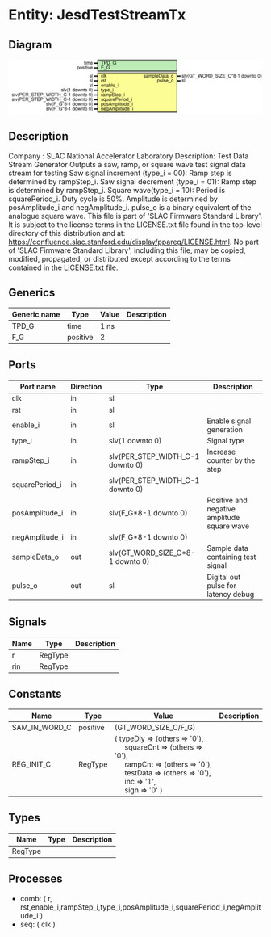 # Entity: JesdTestStreamTx

## Diagram

![Diagram](JesdTestStreamTx.svg "Diagram")
## Description

Company    : SLAC National Accelerator Laboratory
Description: Test Data Stream Generator
 Outputs a saw, ramp, or square wave test signal data stream for testing
 Saw signal increment (type_i = 00): Ramp step is determined by rampStep_i.
 Saw signal decrement (type_i = 01): Ramp step is determined by rampStep_i.
 Square wave(type_i = 10): Period is squarePeriod_i. Duty cycle is 50%.
                           Amplitude is determined by posAmplitude_i and negAmplitude_i.
                           pulse_o is a binary equivalent of the analogue square wave.
This file is part of 'SLAC Firmware Standard Library'.
It is subject to the license terms in the LICENSE.txt file found in the
top-level directory of this distribution and at:
   https://confluence.slac.stanford.edu/display/ppareg/LICENSE.html.
No part of 'SLAC Firmware Standard Library', including this file,
may be copied, modified, propagated, or distributed except according to
the terms contained in the LICENSE.txt file.
## Generics

| Generic name | Type     | Value | Description |
| ------------ | -------- | ----- | ----------- |
| TPD_G        | time     | 1 ns  |             |
| F_G          | positive | 2     |             |
## Ports

| Port name      | Direction | Type                             | Description                                 |
| -------------- | --------- | -------------------------------- | ------------------------------------------- |
| clk            | in        | sl                               |                                             |
| rst            | in        | sl                               |                                             |
| enable_i       | in        | sl                               | Enable signal generation                    |
| type_i         | in        | slv(1 downto 0)                  | Signal type                                 |
| rampStep_i     | in        | slv(PER_STEP_WIDTH_C-1 downto 0) | Increase counter by the step                |
| squarePeriod_i | in        | slv(PER_STEP_WIDTH_C-1 downto 0) |                                             |
| posAmplitude_i | in        | slv(F_G*8-1 downto 0)            | Positive and negative amplitude square wave |
| negAmplitude_i | in        | slv(F_G*8-1 downto 0)            |                                             |
| sampleData_o   | out       | slv(GT_WORD_SIZE_C*8-1 downto 0) | Sample data containing test signal          |
| pulse_o        | out       | sl                               | Digital out pulse for latency debug         |
## Signals

| Name | Type    | Description |
| ---- | ------- | ----------- |
| r    | RegType |             |
| rin  | RegType |             |
## Constants

| Name          | Type     | Value                                                                                                                                                                                                                                                                                                                                                                                      | Description |
| ------------- | -------- | ------------------------------------------------------------------------------------------------------------------------------------------------------------------------------------------------------------------------------------------------------------------------------------------------------------------------------------------------------------------------------------------ | ----------- |
| SAM_IN_WORD_C | positive |  (GT_WORD_SIZE_C/F_G)                                                                                                                                                                                                                                                                                                                                                                      |             |
| REG_INIT_C    | RegType  |  (       typeDly   => (others => '0'),<br><span style="padding-left:20px">       squareCnt => (others => '0'),<br><span style="padding-left:20px">       rampCnt   => (others => '0'),<br><span style="padding-left:20px">       testData  => (others => '0'),<br><span style="padding-left:20px">       inc       => '1',<br><span style="padding-left:20px">       sign      => '0'    ) |             |
## Types

| Name    | Type | Description |
| ------- | ---- | ----------- |
| RegType |      |             |
## Processes
- comb: ( r, rst,enable_i,rampStep_i,type_i,posAmplitude_i,squarePeriod_i,negAmplitude_i )
- seq: ( clk )
